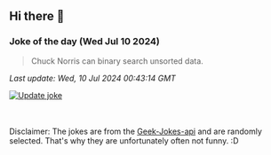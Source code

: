 ## Hi there 👋

### Joke of the day (Wed Jul 10 2024)
<!-- joke -->
>Chuck Norris can binary search unsorted data.
<!-- /joke -->

*Last update: Wed, 10 Jul 2024 00:43:14 GMT*

[![Update joke](https://github.com/nclskfm/nclskfm/actions/workflows/joke.yml/badge.svg)](https://github.com/nclskfm/nclskfm/actions/workflows/joke.yml)

<br><br>
Disclaimer: The jokes are from the [Geek-Jokes-api](https://github.com/sameerkumar18/geek-joke-api) and are randomly selected. That's why they are unfortunately often not funny. :D
